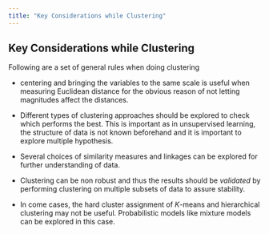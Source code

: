 ```yaml
---
title: "Key Considerations while Clustering"
---
```


## Key Considerations while Clustering

Following are a set of general rules when doing clustering

-   centering and bringing the variables to the same scale is useful when measuring Euclidean distance for the obvious reason of not letting magnitudes affect the distances.

-   Different types of clustering approaches should be explored to check which performs the best. This is important as in unsupervised learning, the structure of data is not known beforehand and it is important to explore multiple hypothesis.

-   Several choices of similarity measures and linkages can be explored for further understanding of data.

-   Clustering can be non robust and thus the results should be _validated_ by performing clustering on multiple subsets of data to assure stability.

-   In come cases, the hard cluster assignment of $K$-means and hierarchical clustering may not be useful. Probabilistic models like mixture models can be explored in this case.
